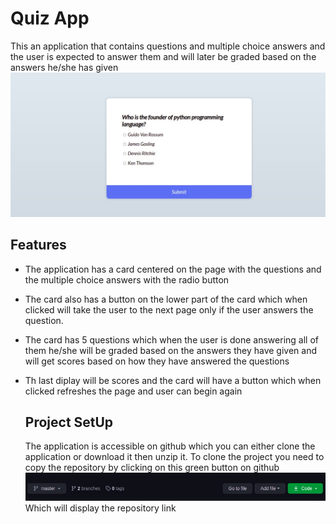 # Quiz App
This an application that contains questions and multiple choice answers and the user is expected to answer them and will later be graded based on the answers he/she has given
![quizapp](quiz.jpg)

## Features
* The application has a card centered on the page with the questions and the multiple choice answers with the radio button
* The card also has a button on the lower part of the card which  when clicked will take the user to the next page only if the user answers the question.
* The card has 5 questions which when the user  is done answering all of them  he/she will be graded based on the answers they have given and will get  scores based on how they have answered the questions
* Th last diplay will be scores and the card will have a button which when clicked refreshes the page and user can begin again
  
  ## Project SetUp
  The application is accessible on github which you can either clone the application or download it then unzip it.
  To clone the project you need to copy the repository by clicking on this green button on github 
  ![repo](repo.jpg)
  Which  will display the repository link


